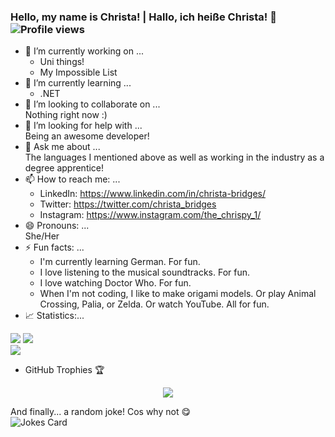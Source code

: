 ### Hello, my name is Christa! | Hallo, ich heiße Christa! 👋 ![Profile views](https://komarev.com/ghpvc/?username=cBridges851&label=PROFILE+VIEWS)  
<!--
**cBridges851/cBridges851** is a ✨ _special_ ✨ repository because its `README.md` (this file) appears on your GitHub profile.-->

- 🔭 I’m currently working on ...
  - Uni things!
  - My Impossible List
- 🌱 I’m currently learning ...
    - .NET 
- 👯 I’m looking to collaborate on ...  
  Nothing right now :)
- 🤔 I’m looking for help with ...  
  Being an awesome developer!
- 💬 Ask me about ...  
  The languages I mentioned above as well as working in the industry as a degree apprentice!
- 📫 How to reach me: ...
  - LinkedIn: https://www.linkedin.com/in/christa-bridges/
  - Twitter: https://twitter.com/christa_bridges
  - Instagram: https://www.instagram.com/the_chrispy_1/
- 😄 Pronouns: ...  
  She/Her
- ⚡ Fun facts: ...
  - I'm currently learning German. For fun.
  - I love listening to the musical soundtracks. For fun.
  - I love watching Doctor Who. For fun.
  - When I'm not coding, I like to make origami models. Or play Animal Crossing, Palia, or Zelda. Or watch YouTube. All for fun.
- 📈 Statistics:...
<div>
  <img src="https://github-readme-stats.vercel.app/api?username=cBridges851&show_icons=true&theme=midnight-purple"/>
  <img src="https://github-readme-streak-stats.herokuapp.com/?user=cBridges851&theme=midnight-purple"/>
</div>  

<img src="https://github-readme-stats.vercel.app/api/top-langs/?username=cBridges851"/>  

- GitHub Trophies 🏆
<div align="center">
 <img src="https://github-profile-trophy.vercel.app/?username=cBridges851&theme=darkhub&no-frame=true&margin-w=30" />
</div>

And finally... a random joke! Cos why not 😋   
![Jokes Card](https://readme-jokes.vercel.app/api?theme=random)
